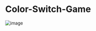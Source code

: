 # Color-Switch-Game
![image](https://user-images.githubusercontent.com/63349570/177142397-498c7a26-b810-4dc1-a085-26281314e577.png)
